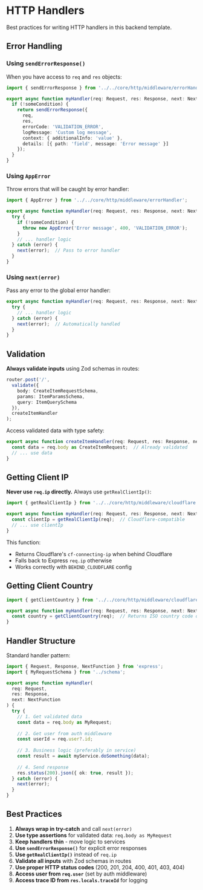 # HTTP Handlers

Best practices for writing HTTP handlers in this backend template.

## Error Handling

### Using `sendErrorResponse()`
When you have access to `req` and `res` objects:
```typescript
import { sendErrorResponse } from '../../core/http/middleware/errorHandler';

export async function myHandler(req: Request, res: Response, next: NextFunction) {
  if (!someCondition) {
    return sendErrorResponse({
      req,
      res,
      errorCode: 'VALIDATION_ERROR',
      logMessage: 'Custom log message',
      context: { additionalInfo: 'value' },
      details: [{ path: 'field', message: 'Error message' }]
    });
  }
}
```

### Using `AppError`
Throw errors that will be caught by error handler:
```typescript
import { AppError } from '../../core/http/middleware/errorHandler';

export async function myHandler(req: Request, res: Response, next: NextFunction) {
  try {
    if (!someCondition) {
      throw new AppError('Error message', 400, 'VALIDATION_ERROR');
    }
    // ... handler logic
  } catch (error) {
    next(error);  // Pass to error handler
  }
}
```

### Using `next(error)`
Pass any error to the global error handler:
```typescript
export async function myHandler(req: Request, res: Response, next: NextFunction) {
  try {
    // ... handler logic
  } catch (error) {
    next(error);  // Automatically handled
  }
}
```

## Validation

**Always validate inputs** using Zod schemas in routes:
```typescript
router.post('/',
  validate({ 
    body: CreateItemRequestSchema,
    params: ItemParamsSchema,
    query: ItemQuerySchema
  }),
  createItemHandler
);
```

Access validated data with type safety:
```typescript
export async function createItemHandler(req: Request, res: Response, next: NextFunction) {
  const data = req.body as CreateItemRequest;  // Already validated
  // ... use data
}
```

## Getting Client IP

**Never use `req.ip` directly.** Always use `getRealClientIp()`:
```typescript
import { getRealClientIp } from '../../core/http/middleware/cloudflare';

export async function myHandler(req: Request, res: Response, next: NextFunction) {
  const clientIp = getRealClientIp(req);  // Cloudflare-compatible
  // ... use clientIp
}
```

This function:
- Returns Cloudflare's `cf-connecting-ip` when behind Cloudflare
- Falls back to Express `req.ip` otherwise
- Works correctly with `BEHIND_CLOUDFLARE` config

## Getting Client Country

```typescript
import { getClientCountry } from '../../core/http/middleware/cloudflare';

export async function myHandler(req: Request, res: Response, next: NextFunction) {
  const country = getClientCountry(req);  // Returns ISO country code or undefined
}
```

## Handler Structure

Standard handler pattern:
```typescript
import { Request, Response, NextFunction } from 'express';
import { MyRequestSchema } from '../schema';

export async function myHandler(
  req: Request,
  res: Response,
  next: NextFunction
) {
  try {
    // 1. Get validated data
    const data = req.body as MyRequest;
    
    // 2. Get user from auth middleware
    const userId = req.user?.id;
    
    // 3. Business logic (preferably in service)
    const result = await myService.doSomething(data);
    
    // 4. Send response
    res.status(200).json({ ok: true, result });
  } catch (error) {
    next(error);
  }
}
```

## Best Practices

1. **Always wrap in try-catch** and call `next(error)`
2. **Use type assertions** for validated data: `req.body as MyRequest`
3. **Keep handlers thin** - move logic to services
4. **Use `sendErrorResponse()`** for explicit error responses
5. **Use `getRealClientIp()`** instead of `req.ip`
6. **Validate all inputs** with Zod schemas in routes
7. **Use proper HTTP status codes** (200, 201, 204, 400, 401, 403, 404)
8. **Access user from `req.user`** (set by auth middleware)
9. **Access trace ID from `res.locals.traceId`** for logging
